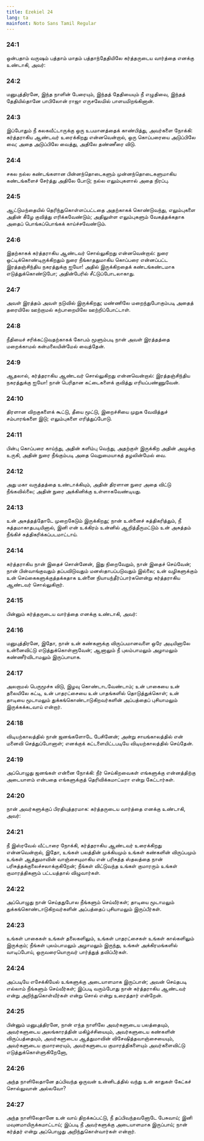 ```yaml
---
title: Ezekiel 24
lang: ta
mainfont: Noto Sans Tamil Regular
---
```


###  24:1

ஒன்பதாம் வருஷம் பத்தாம் மாதம் பத்தாந்தேதியிலே கர்த்தருடைய வார்த்தை எனக்கு உண்டாகி, அவர்:

###  24:2

மனுபுத்திரனே, இந்த நாளின் பேரையும், இந்தத் தேதியையும் நீ எழுதிவை, இந்தத் தேதியில்தானே பாபிலோன் ராஜா எருசலேமில் பாளயமிறங்கினான்.

###  24:3

இப்போதும் நீ கலகவீட்டாருக்கு ஒரு உபமானத்தைக் காண்பித்து, அவர்களை நோக்கி: கர்த்தராகிய ஆண்டவர் உரைக்கிறது என்னவென்றால், ஒரு கொப்பரையை அடுப்பிலே வை; அதை அடுப்பிலே வைத்து, அதிலே தண்ணீரை விடு.

###  24:4

சகல நல்ல கண்டங்களான பின்னந்தொடைகளும் முன்னந்தொடைகளுமாகிய கண்டங்களைச் சேர்த்து அதிலே போடு; நல்ல எலும்புகளால் அதை நிரப்பு.

###  24:5

ஆட்டுமந்தையில் தெரிந்துகொள்ளப்பட்டதை அதற்காகக் கொண்டுவந்து, எலும்புகளை அதின் கீழே குவித்து எரிக்கவேண்டும்; அதிலுள்ள எலும்புகளும் வேகத்தக்கதாக அதைப் பொங்கப்பொங்கக் காய்ச்சவேண்டும்.

###  24:6

இதற்காகக் கர்த்தராகிய ஆண்டவர் சொல்லுகிறது என்னவென்றால்: நுரை ஒட்டிக்கொண்டிருக்கிறதும் நுரை நீங்காததுமாகிய கொப்பரை என்னப்பட்ட இரத்தஞ்சிந்திய நகரத்துக்கு ஐயோ! அதில் இருக்கிறதைக் கண்டங்கண்டமாக எடுத்துக்கொண்டுபோ; அதின்பேரில் சீட்டுப்போடலாகாது.

###  24:7

அவள் இரத்தம் அவள் நடுவில் இருக்கிறது; மண்ணிலே மறைந்துபோகும்படி அதைத் தரையிலே ஊற்றாமல் கற்பாறையிலே ஊற்றிப்போட்டாள்.

###  24:8

நீதியைச் சரிக்கட்டுவதற்காகக் கோபம் மூளும்படி நான் அவள் இரத்தத்தை மறைக்காமல் கன்மலையின்மேல் வைத்தேன்.

###  24:9

ஆதலால், கர்த்தராகிய ஆண்டவர் சொல்லுகிறது என்னவென்றால்: இரத்தஞ்சிந்திய நகரத்துக்கு ஐயோ! நான் பெரிதான கட்டைகளைக் குவித்து எரியப்பண்ணுவேன்.

###  24:10

திரளான விறகுகளைக் கூட்டு, தீயை மூட்டு, இறைச்சியை முறுக வேவித்துச் சம்பாரங்களை இடு; எலும்புகளை எரித்துப்போடு.

###  24:11

பின்பு கொப்பரை காய்ந்து, அதின் களிம்பு வெந்து, அதற்குள் இருக்கிற அதின் அழுக்கு உருகி, அதின் நுரை நீங்கும்படி அதை வெறுமையாகத் தழலின்மேல் வை.

###  24:12

அது மகா வருத்தத்தை உண்டாக்கியும், அதின் திரளான நுரை அதை விட்டு நீங்கவில்லை; அதின் நுரை அக்கினிக்கு உள்ளாகவேண்டியது.

###  24:13

உன் அசுத்தத்தோடே முறைகேடும் இருக்கிறது; நான் உன்னைச் சுத்திகரித்தும், நீ சுத்தமாகாதபடியினால், இனி என் உக்கிரம் உன்னில் ஆறித்தீருமட்டும் உன் அசுத்தம் நீங்கிச் சுத்திகரிக்கப்படமாட்டாய்.

###  24:14

கர்த்தராகிய நான் இதைச் சொன்னேன், இது நிறைவேறும், நான் இதைச் செய்வேன்; நான் பின்வாங்குவதும் தப்பவிடுவதும் மனஸ்தாபப்படுவதும் இல்லை; உன் வழிகளுக்கும் உன் செய்கைகளுக்குத்தக்கதாக உன்னை நியாயந்தீர்ப்பார்களென்று கர்த்தராகிய ஆண்டவர் சொல்லுகிறார்.

###  24:15

பின்னும் கர்த்தருடைய வார்த்தை எனக்கு உண்டாகி, அவர்:

###  24:16

மனுபுத்திரனே, இதோ, நான் உன் கண்களுக்கு விருப்பமானவளை ஒரே அடியினாலே உன்னைவிட்டு எடுத்துக்கொள்ளுவேன்; ஆனாலும் நீ புலம்பாமலும் அழாமலும் கண்ணீர்விடாமலும் இருப்பாயாக.

###  24:17

அலறாமல் பெருமூச்சு விடு, இழவு கொண்டாடவேண்டாம்; உன் பாகையை உன் தலையிலே கட்டி, உன் பாதரட்சையை உன் பாதங்களில் தொடுத்துக்கொள்; உன் தாடியை மூடாமலும் துக்கங்கொண்டாடுகிறவர்களின் அப்பத்தைப் புசியாமலும் இருக்கக்கடவாய் என்றார்.

###  24:18

விடியற்காலத்தில் நான் ஜனங்களோடே பேசினேன்; அன்று சாயங்காலத்தில் என் மனைவி செத்துப்போனாள்; எனக்குக் கட்டளையிட்டபடியே விடியற்காலத்தில் செய்தேன்.

###  24:19

அப்பொழுது ஜனங்கள் என்னை நோக்கி: நீர் செய்கிறவைகள் எங்களுக்கு என்னத்திற்கு அடையாளம் என்பதை எங்களுக்குத் தெரிவிக்கமாட்டீரா என்று கேட்டார்கள்.

###  24:20

நான் அவர்களுக்குப் பிரதியுத்தரமாக: கர்த்தருடைய வார்த்தை எனக்கு உண்டாகி, அவர்:

###  24:21

நீ இஸ்ரவேல் வீட்டாரை நோக்கி, கர்த்தராகிய ஆண்டவர் உரைக்கிறது என்னவென்றால், இதோ, உங்கள் பலத்தின் முக்கியமும் உங்கள் கண்களின் விருப்பமும் உங்கள் ஆத்துமாவின் வாஞ்சையுமாகிய என் பரிசுத்த ஸ்தலத்தை நான் பரிசுத்தக்குலைச்சலாக்குகிறேன்; நீங்கள் விட்டுவந்த உங்கள் குமாரரும் உங்கள் குமாரத்திகளும் பட்டயத்தால் விழுவார்கள்.

###  24:22

அப்பொழுது நான் செய்ததுபோல நீங்களும் செய்வீர்கள்; தாடியை மூடாமலும் துக்கங்கொண்டாடுகிறவர்களின் அப்பத்தைப் புசியாமலும் இருப்பீர்கள்.

###  24:23

உங்கள் பாகைகள் உங்கள் தலைகளிலும், உங்கள் பாதரட்சைகள் உங்கள் கால்களிலும் இருக்கும்; நீங்கள் புலம்பாமலும் அழாமலும் இருந்து, உங்கள் அக்கிரமங்களில் வாடிப்போய், ஒருவரையொருவர் பார்த்துத் தவிப்பீர்கள்.

###  24:24

அப்படியே எசேக்கியேல் உங்களுக்கு அடையாளமாக இருப்பான்; அவன் செய்தபடி எல்லாம் நீங்களும் செய்வீர்கள்; இப்படி வரும்போது நான் கர்த்தராகிய ஆண்டவர் என்று அறிந்துகொள்வீர்கள் என்று சொல் என்று உரைத்தார் என்றேன்.

###  24:25

பின்னும் மனுபுத்திரனே, நான் எந்த நாளிலே அவர்களுடைய பலத்தையும், அவர்களுடைய அலங்காரத்தின் மகிழ்ச்சியையும், அவர்களுடைய கண்களின் விருப்பத்தையும், அவர்களுடைய ஆத்துமாவின் விசேஷித்தவாஞ்சையையும், அவர்களுடைய குமாரரையும், அவர்களுடைய குமாரத்திகளையும் அவர்களைவிட்டு எடுத்துக்கொள்ளுகிறேனோ,

###  24:26

அந்த நாளிலேதானே தப்பிவந்த ஒருவன் உன்னிடத்தில் வந்து உன் காதுகள் கேட்கச் சொல்லுவான் அல்லவோ?

###  24:27

அந்த நாளிலேதானே உன் வாய் திறக்கப்பட்டு, நீ தப்பிவந்தவனோடே பேசுவாய்; இனி மவுனமாயிருக்கமாட்டாய்; இப்படி நீ அவர்களுக்கு அடையாளமாக இருப்பாய்; நான் கர்த்தர் என்று அப்பொழுது அறிந்துகொள்வார்கள் என்றார்.

